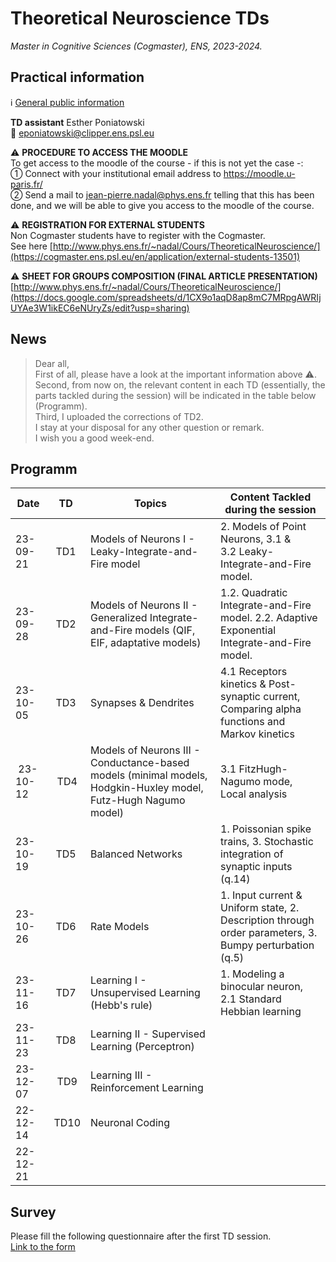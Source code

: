 # Theoretical Neuroscience TDs

*Master in Cognitive Sciences (Cogmaster), ENS, 2023-2024.*  

## Practical information 

:information_source: [General public information](http://www.phys.ens.fr/~nadal/Cours/TheoreticalNeuroscience/)

**TD assistant** Esther Poniatowski  
:e-mail: eponiatowski@clipper.ens.psl.eu  

:warning: **PROCEDURE TO ACCESS THE MOODLE**  
To get access to the moodle of the course - if this is not yet the case -:   
&#9312; Connect with your institutional email address to https://moodle.u-paris.fr/  
&#9313; Send a mail to jean-pierre.nadal@phys.ens.fr telling that this has been done, and we will be able to give you access to the moodle of the course.   

:warning: **REGISTRATION FOR EXTERNAL STUDENTS**  
Non Cogmaster students have to register with the Cogmaster.  
See here [http://www.phys.ens.fr/~nadal/Cours/TheoreticalNeuroscience/](https://cogmaster.ens.psl.eu/en/application/external-students-13501)

:warning: **SHEET FOR GROUPS COMPOSITION (FINAL ARTICLE PRESENTATION)**   
[http://www.phys.ens.fr/~nadal/Cours/TheoreticalNeuroscience/](https://docs.google.com/spreadsheets/d/1CX9o1aqD8ap8mC7MRpgAWRIjUYAe3W1ikEC6eNUryZs/edit?usp=sharing)



## News 

> Dear all,  
> First of all, please have a look at the important information above :warning:.  
> Second, from now on, the relevant content in each TD (essentially, the parts tackled during the session) will be indicated in the table below (Programm).  
> Third, I uploaded the corrections of TD2.   
> I stay at your disposal for any other question or remark.  
> I wish you a good week-end.

## Programm

| Date     |      TD     |  Topics  | Content Tackled during the session |
|----------|:-------------:|------|------|
| 23-09-21 | TD1 | Models of Neurons I - Leaky-Integrate-and-Fire model | 2. Models of Point Neurons, 3.1 & 3.2 Leaky-Integrate-and-Fire model. |
| 23-09-28 | TD2 | Models of Neurons II - Generalized Integrate-and-Fire models (QIF, EIF, adaptative models)  | 1.2. Quadratic Integrate-and-Fire model. 2.2. Adaptive Exponential Integrate-and-Fire model.
| 23-10-05 | TD3 | Synapses & Dendrites | 4.1 Receptors kinetics & Post-synaptic current, Comparing alpha functions and Markov kinetics |
| 23-10-12 | TD4 | Models of Neurons III - Conductance-based models (minimal models, Hodgkin-Huxley model, Futz-Hugh Nagumo model) | 3.1 FitzHugh-Nagumo mode, Local analysis |
| 23-10-19 | TD5 | Balanced Networks | 1. Poissonian spike trains, 3. Stochastic integration of synaptic inputs (q.14)|
| 23-10-26 | TD6 | Rate Models | 1. Input current & Uniform state, 2. Description through order parameters, 3. Bumpy perturbation (q.5) |
| 23-11-16 | TD7 | Learning I - Unsupervised Learning (Hebb's rule) | 1. Modeling a binocular neuron, 2.1 Standard Hebbian learning |
| 23-11-23 | TD8 | Learning II - Supervised Learning (Perceptron) | |
| 23-12-07 | TD9 | Learning III - Reinforcement Learning | |
| 22-12-14 | TD10 | Neuronal Coding | |
| 22-12-21 |  | | |

## Survey
Please fill the following questionnaire after the first TD session.  
[Link to the form](https://forms.gle/ydGEfeTznT2y4udc8)
